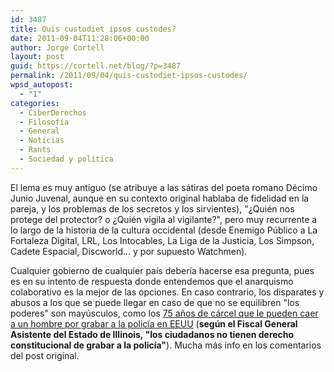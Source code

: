 ```yaml
---
id: 3487
title: Quis custodiet ipsos custodes?
date: 2011-09-04T11:28:06+00:00
author: Jorge Cortell
layout: post
guid: https://cortell.net/blog/?p=3487
permalink: /2011/09/04/quis-custodiet-ipsos-custodes/
wpsd_autopost:
  - "1"
categories:
  - CiberDerechos
  - Filosofí­a
  - General
  - Noticias
  - Rants
  - Sociedad y polí­tica
---
```

El lema es muy antiguo (se atribuye a las sátiras del poeta romano Décimo Junio Juvenal, aunque en su contexto original hablaba de fidelidad en la pareja, y los problemas de los secretos y los sirvientes), "¿Quién nos protege del protector? o ¿Quién vigila al vigilante?", pero muy recurrente a lo largo de la historia de la cultura occidental (desde Enemigo Público a La Fortaleza Digital, LRL, Los Intocables, La Liga de la Justicia, Los Simpson, Cadete Espacial, Discworld... y por supuesto Watchmen).

Cualquier gobierno de cualquier país debería hacerse esa pregunta, pues es en su intento de respuesta donde entendemos que el anarquismo colaborativo es la mejor de las opciones. En caso contrario, los disparates y abusos a los que se puede llegar en caso de que no se equilibren "los poderes" son mayúsculos, como los <a title="https://boingboing.net/2011/08/31/man-faces-75-years-for-recording-police.html" href="https://boingboing.net/2011/08/31/man-faces-75-years-for-recording-police.html" target="_blank">75 años de cárcel que le pueden caer a un hombre por grabar a la policía en EEUU</a> (**según el Fiscal General Asistente del Estado de Illinois, "los ciudadanos no tienen derecho constitucional de grabar a la policía"**). Mucha más info en los comentarios del post original.